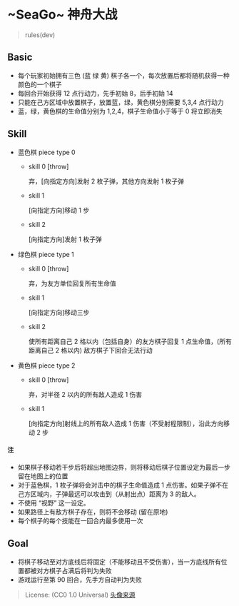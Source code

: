 # ~SeaGo~ 神舟大战
> rules(dev)
## Basic

- 每个玩家初始拥有三色 (蓝 绿 黄) 棋子各一个，每次放置后都将随机获得一种颜色的一个棋子
- 每回合开始获得 12 点行动力，先手初始 8，后手初始 14
- 只能在己方区域中放置棋子，放置蓝，绿，黄色棋分别需要 5,3,4 点行动力
- 蓝，绿，黄色棋的生命值分别为 1,2,4，棋子生命值小于等于 0 将立即消失

## Skill

- 蓝色棋 piece type 0

  - skill 0 [throw]

    弃，[向指定方向]发射 2 枚子弹，其他方向发射 1 枚子弹

  - skill 1

    [向指定方向]移动 1 步

  - skill 2

    [向指定方向]发射 1 枚子弹

- 绿色棋 piece type 1

  - skill 0 [throw]

    弃，为友方单位回复所有生命值

  - skill 1

    [向指定方向]移动三步

  - skill 2

    使所有距离自己 2 格以内（包括自身）的友方棋子回复 1 点生命值，(所有距离自己 2 格以内) 敌方棋子下回合无法行动

- 黄色棋 piece type 2

  - skill 0 [throw]

    弃，对半径 2 以内的所有敌人造成 1 伤害

  - skill 1

    [向指定方向]射线上的所有敌人造成 1 伤害（不受射程限制），沿此方向移动 2 步

#### 注

- 如果棋子移动若干步后将超出地图边界，则将移动后棋子位置设定为最后一步留在地图上的位置
- 对于蓝色棋，1 枚子弹将会对击中的棋子生命值造成 1 点伤害。如果子弹不在己方区域内，子弹最远可以攻击到（从射出点）距离为 3 的敌人。
- 不使用 “视野” 这一设定。
- 如果路径上有敌方棋子存在，则将不会移动 (留在原地)
- 每个棋子的每个技能在一回合内最多使用一次

## Goal

- 将棋子移动至对方底线后将固定（不能移动且不受伤害），当一方底线所有位置都被对方棋子占满后将判为失败
- 游戏运行至第 90 回合，先手方自动判为失败

> License: (CC0 1.0 Universal)
  [头像来源](https://www.pixiv.net/users/6657532/artworks)

